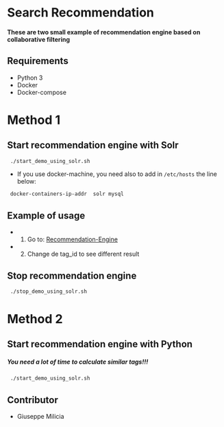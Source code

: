 # Search Recommendation
#### These are two small example of recommendation engine based on collaborative filtering

## Requirements
 - Python 3
 - Docker
 - Docker-compose

# Method 1

## Start recommendation engine with Solr
``` bash
 ./start_demo_using_solr.sh
```
 - If you use docker-machine, you need also to add in `/etc/hosts` the line below:
``` bash
 docker-containers-ip-addr  solr mysql
```

## Example of usage
 - 1) Go to: [Recommendation-Engine](http://localhost:8983/solr/tag_user_view/mlt?q=ff0d3fb21c00bc33f71187a2beec389e9eff5332)
 - 2) Change de tag_id to see different result

## Stop recommendation engine
``` bash
 ./stop_demo_using_solr.sh
```

# Method 2

## Start recommendation engine with Python
##### You need a lot of time to calculate similar tags!!!
``` bash
 ./start_demo_using_solr.sh
```

## Contributor
 - Giuseppe Milicia 
